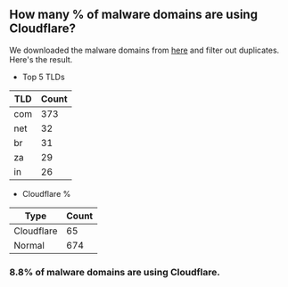## How many % of malware domains are using Cloudflare?


We downloaded the malware domains from [here](https://urlhaus.abuse.ch) and filter out duplicates.
Here's the result.


[//]: # (start replacement)


- Top 5 TLDs

| TLD | Count |
| --- | --- |
| com | 373 |
| net | 32 |
| br | 31 |
| za | 29 |
| in | 26 |


- Cloudflare %

| Type | Count |
| --- | --- |
| Cloudflare | 65 |
| Normal | 674 |


### 8.8% of malware domains are using Cloudflare.